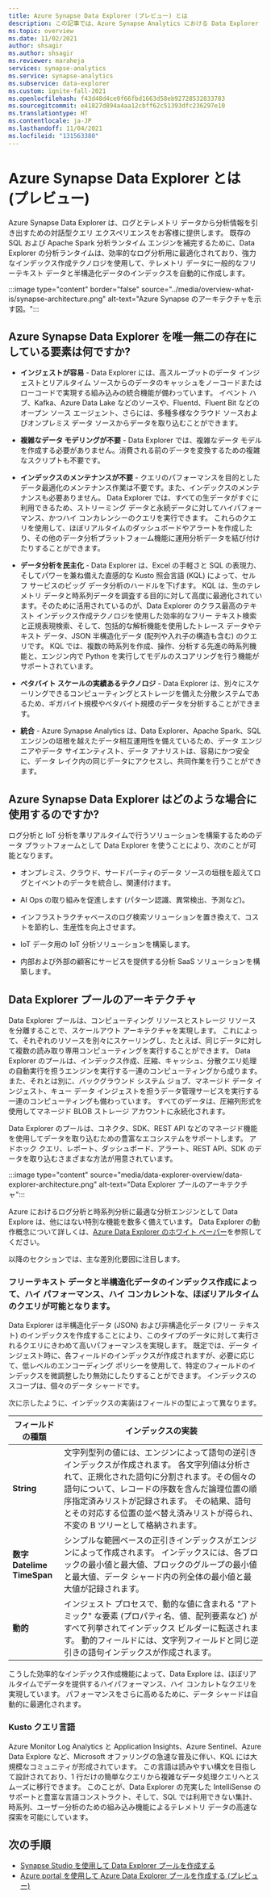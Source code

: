 ```yaml
---
title: Azure Synapse Data Explorer (プレビュー) とは
description: この記事では、Azure Synapse Analytics における Data Explorer の概要と、Data Explorer を使用できるさまざまなシナリオについて説明します。
ms.topic: overview
ms.date: 11/02/2021
author: shsagir
ms.author: shsagir
ms.reviewer: maraheja
services: synapse-analytics
ms.service: synapse-analytics
ms.subservice: data-explorer
ms.custom: ignite-fall-2021
ms.openlocfilehash: f43d48d4ce0f66fbd1663d58eb92728532833783
ms.sourcegitcommit: e41827d894a4aa12cbff62c51393dfc236297e10
ms.translationtype: HT
ms.contentlocale: ja-JP
ms.lasthandoff: 11/04/2021
ms.locfileid: "131563380"
---
```

# <a name="what-is-azure-synapse-data-explorer-preview"></a>Azure Synapse Data Explorer とは (プレビュー)

Azure Synapse Data Explorer は、ログとテレメトリ データから分析情報を引き出すための対話型クエリ エクスペリエンスをお客様に提供します。 既存の SQL および Apache Spark 分析ランタイム エンジンを補完するために、Data Explorer の分析ランタイムは、効率的なログ分析用に最適化されており、強力なインデックス作成テクノロジを使用して、テレメトリ データに一般的なフリーテキスト データと半構造化データのインデックスを自動的に作成します。

:::image type="content" border="false" source="../media/overview-what-is/synapse-architecture.png" alt-text="Azure Synapse のアーキテクチャを示す図。":::

## <a name="what-makes-azure-synapse-data-explorer-unique"></a>Azure Synapse Data Explorer を唯一無二の存在にしている要素は何ですか?

* **インジェストが容易** - Data Explorer には、高スループットのデータ インジェストとリアルタイム ソースからのデータのキャッシュをノーコードまたはローコードで実現する組み込みの統合機能が備わっています。 イベント ハブ、Kafka、Azure Data Lake などのソースや、Fluentd、Fluent Bit などのオープン ソース エージェント、さらには、多種多様なクラウド ソースおよびオンプレミス データ ソースからデータを取り込むことができます。

* **複雑なデータ モデリングが不要** - Data Explorer では、複雑なデータ モデルを作成する必要がありません。消費される前のデータを変換するための複雑なスクリプトも不要です。
* **インデックスのメンテナンスが不要** - クエリのパフォーマンスを目的としたデータ最適化のメンテナンス作業は不要です。また、インデックスのメンテナンスも必要ありません。 Data Explorer では、すべての生データがすぐに利用できるため、ストリーミング データと永続データに対してハイパフォーマンス、かつハイ コンカレンシーのクエリを実行できます。 これらのクエリを使用して、ほぼリアルタイムのダッシュボードやアラートを作成したり、その他のデータ分析プラットフォーム機能に運用分析データを結び付けたりすることができます。
* **データ分析を民主化** - Data Explorer は、Excel の手軽さと SQL の表現力、そしてパワーを兼ね備えた直感的な Kusto 照会言語 (KQL) によって、セルフ サービスのビッグ データ分析のハードルを下げます。 KQL は、生のテレメトリ データと時系列データを調査する目的に対して高度に最適化されています。そのために活用されているのが、Data Explorer のクラス最高のテキスト インデックス作成テクノロジを使用した効率的なフリー テキスト検索と正規表現検索、そして、包括的な解析機能を使用したトレース データやテキスト データ、JSON 半構造化データ (配列や入れ子の構造も含む) のクエリです。 KQL では、複数の時系列を作成、操作、分析する先進の時系列機能と、エンジン内で Python を実行してモデルのスコアリングを行う機能がサポートされています。
* **ペタバイト スケールの実績あるテクノロジ** - Data Explorer は、別々にスケーリングできるコンピューティングとストレージを備えた分散システムであるため、ギガバイト規模やペタバイト規模のデータを分析することができます。
* **統合** - Azure Synapse Analytics は、Data Explorer、Apache Spark、SQL エンジンの垣根を越えたデータ相互運用性を備えているため、データ エンジニアやデータ サイエンティスト、データ アナリストは、容易にかつ安全に、データ レイク内の同じデータにアクセスし、共同作業を行うことができます。

## <a name="when-to-use-azure-synapse-data-explorer"></a>Azure Synapse Data Explorer はどのような場合に使用するのですか?

ログ分析と IoT 分析を準リアルタイムで行うソリューションを構築するためのデータ プラットフォームとして Data Explorer を使うことにより、次のことが可能となります。

* オンプレミス、クラウド、サードパーティのデータ ソースの垣根を超えてログとイベントのデータを統合し、関連付けます。

* AI Ops の取り組みを促進します (パターン認識、異常検出、予測など)。
* インフラストラクチャベースのログ検索ソリューションを置き換えて、コストを節約し、生産性を向上させます。
* IoT データ用の IoT 分析ソリューションを構築します。
* 内部および外部の顧客にサービスを提供する分析 SaaS ソリューションを構築します。

## <a name="data-explorer-pool-architecture"></a>Data Explorer プールのアーキテクチャ

Data Explorer プールは、コンピューティング リソースとストレージ リソースを分離することで、スケールアウト アーキテクチャを実現します。 これによって、それぞれのリソースを別々にスケーリングし、たとえば、同じデータに対して複数の読み取り専用コンピューティングを実行することができます。 Data Explorer のプールは、インデックス作成、圧縮、キャッシュ、分散クエリ処理の自動実行を担うエンジンを実行する一連のコンピューティングから成ります。 また、それとは別に、バックグラウンド システム ジョブ、マネージド データ インジェスト、キュー データ インジェストを担うデータ管理サービスを実行する一連のコンピューティングも備わっています。 すべてのデータは、圧縮列形式を使用してマネージド BLOB ストレージ アカウントに永続化されます。

Data Explorer のプールは、コネクタ、SDK、REST API などのマネージド機能を使用してデータを取り込むための豊富なエコシステムをサポートします。 アドホック クエリ、レポート、ダッシュボード、アラート、REST API、SDK のデータを取り込むさまざまな方法が用意されています。

:::image type="content" source="media/data-explorer-overview/data-explorer-architecture.png" alt-text="Data Explorer プールのアーキテクチャ":::

Azure におけるログ分析と時系列分析に最適な分析エンジンとして Data Explore は、他にはない特別な機能を数多く備えています。 Data Explorer の動作概念について詳しくは、[Azure Data Explorer のホワイト ペーパー](https://azure.microsoft.com/resources/azure-data-explorer/)を参照してください。

以降のセクションでは、主な差別化要因に注目します。

### <a name="free-text-and-semi-structured-data-indexing-enables-near-real-time-high-performance-and-high-concurrent-queries"></a>フリーテキスト データと半構造化データのインデックス作成によって、ハイ パフォーマンス、ハイ コンカレントな、ほぼリアルタイムのクエリが可能となります。

Data Explorer は半構造化データ (JSON) および非構造化データ (フリー テキスト) のインデックスを作成することにより、このタイプのデータに対して実行されるクエリにきわめて高いパフォーマンスを実現します。 既定では、データ インジェスト時に、各フィールドのインデックスが作成されますが、必要に応じて、低レベルのエンコーディング ポリシーを使用して、特定のフィールドのインデックスを微調整したり無効にしたりすることができます。 インデックスのスコープは、個々のデータ シャードです。

次に示したように、インデックスの実装はフィールドの型によって異なります。

| フィールドの種類 | インデックスの実装 |
| -- | -- |
| **String** | 文字列型列の値には、エンジンによって語句の逆引きインデックスが作成されます。 各文字列値は分析されて、正規化された語句に分割されます。その個々の語句について、レコードの序数を含んだ論理位置の順序指定済みリストが記録されます。 その結果、語句とその対応する位置の並べ替え済みリストが得られ、不変の B ツリーとして格納されます。 |
| **数字**<br />**DateIime**<br />**TimeSpan** | シンプルな範囲ベースの正引きインデックスがエンジンによって作成されます。 インデックスには、各ブロックの最小値と最大値、ブロックのグループの最小値と最大値、データ シャード内の列全体の最小値と最大値が記録されます。 |
| **動的** | インジェスト プロセスで、動的な値に含まれる "アトミック" な要素 (プロパティ名、値、配列要素など) がすべて列挙されてインデックス ビルダーに転送されます。 動的フィールドには、文字列フィールドと同じ逆引きの語句インデックスが作成されます。 |

こうした効率的なインデックス作成機能によって、Data Explore は、ほぼリアルタイムでデータを提供するハイパフォーマンス、ハイ コンカレトなクエリを実現しています。 パフォーマンスをさらに高めるために、データ シャードは自動的に最適化されます。

### <a name="kusto-query-language"></a>Kusto クエリ言語

Azure Monitor Log Analytics と Application Insights、Azure Sentinel、Azure Data Explore など、Microsoft オファリングの急速な普及に伴い、KQL には大規模なコミュニティが形成されています。 この言語は読みやすい構文を目指して設計されており、1 行だけの簡単なクエリから複雑なデータ処理クエリへとスムーズに移行できます。 このことが、Data Explorer の充実した IntelliSense のサポートと豊富な言語コンストラクト、そして、SQL では利用できない集計、時系列、ユーザー分析のための組み込み機能によるテレメトリ データの高速な探索を可能にしています。

## <a name="next-steps"></a>次の手順

* [Synapse Studio を使用して Data Explorer プールを作成する](data-explorer-create-pool-studio.md)
* [Azure portal を使用して Azure Data Explorer プールを作成する (プレビュー)](data-explorer-create-pool-portal.md)
